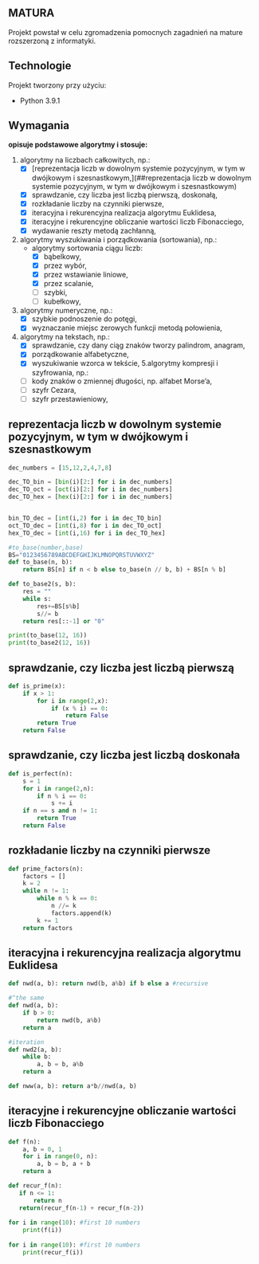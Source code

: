 ## MATURA
Projekt powstał w celu zgromadzenia pomocnych zagadnień na mature rozszerzoną z informatyki. 

## Technologie
Projekt tworzony przy użyciu:
* Python 3.9.1

## Wymagania
**opisuje podstawowe algorytmy i stosuje:**
1. algorytmy na liczbach całkowitych, np.:
    * [x] [reprezentacja liczb w dowolnym systemie pozycyjnym, w tym w dwójkowym i szesnastkowym,](##reprezentacja liczb w dowolnym systemie pozycyjnym, w tym w dwójkowym i szesnastkowym)
    * [x] sprawdzanie, czy liczba jest liczbą pierwszą, doskonałą,
    * [x] rozkładanie liczby na czynniki pierwsze,
    * [x] iteracyjna i rekurencyjna realizacja algorytmu Euklidesa,
    * [x] iteracyjne i rekurencyjne obliczanie wartości liczb Fibonacciego,
    * [x] wydawanie reszty metodą zachłanną,
2. algorytmy wyszukiwania i porządkowania (sortowania), np.:
    * algorytmy sortowania ciągu liczb: 
      * [x] bąbelkowy, 
      * [x] przez wybór, 
      * [x] przez wstawianie liniowe, 
      * [x] przez scalanie, 
      * [ ] szybki, 
      * [ ] kubełkowy,
3. algorytmy numeryczne, np.:
    * [x] szybkie podnoszenie do potęgi,
    * [x] wyznaczanie miejsc zerowych funkcji metodą połowienia,
4. algorytmy na tekstach, np.:
    * [x] sprawdzanie, czy dany ciąg znaków tworzy palindrom, anagram,
    * [x] porządkowanie alfabetyczne,
    * [x] wyszukiwanie wzorca w tekście,
5.algorytmy kompresji i szyfrowania, np.:
    * [ ] kody znaków o zmiennej długości, np. alfabet Morse’a,
    * [ ] szyfr Cezara,
    * [ ] szyfr przestawieniowy,

## reprezentacja liczb w dowolnym systemie pozycyjnym, w tym w dwójkowym i szesnastkowym
```python
dec_numbers = [15,12,2,4,7,8]

dec_TO_bin = [bin(i)[2:] for i in dec_numbers]
dec_TO_oct = [oct(i)[2:] for i in dec_numbers]
dec_TO_hex = [hex(i)[2:] for i in dec_numbers]


bin_TO_dec = [int(i,2) for i in dec_TO_bin]
oct_TO_dec = [int(i,8) for i in dec_TO_oct]
hex_TO_dec = [int(i,16) for i in dec_TO_hex]

#to_base(number,base)
BS="0123456789ABCDEFGHIJKLMNOPQRSTUVWXYZ"
def to_base(n, b): 
    return BS[n] if n < b else to_base(n // b, b) + BS[n % b]

def to_base2(s, b):
    res = ""
    while s:
        res+=BS[s%b]
        s//= b
    return res[::-1] or "0"

print(to_base(12, 16))
print(to_base2(12, 16))
```
## sprawdzanie, czy liczba jest liczbą pierwszą
```python
def is_prime(x):
    if x > 1:
        for i in range(2,x):
            if (x % i) == 0:
                return False
        return True
    return False
```
## sprawdzanie, czy liczba jest liczbą doskonała
```python
def is_perfect(n):
    s = 1
    for i in range(2,n):
        if n % i == 0:
            s += i
    if n == s and n != 1:
        return True
    return False
```
## rozkładanie liczby na czynniki pierwsze
```python
def prime_factors(n):
    factors = []
    k = 2
    while n != 1:
        while n % k == 0:
            n //= k
            factors.append(k)
        k += 1
    return factors 
```
## iteracyjna i rekurencyjna realizacja algorytmu Euklidesa
```python
def nwd(a, b): return nwd(b, a%b) if b else a #recursive

#^the same
def nwd(a, b):
    if b > 0:
        return nwd(b, a%b)
    return a

#iteration
def nwd2(a, b):
    while b:
        a, b = b, a%b
    return a

def nww(a, b): return a*b//nwd(a, b)
```
## iteracyjne i rekurencyjne obliczanie wartości liczb Fibonacciego
```python
def f(n):
    a, b = 0, 1
    for i in range(0, n):
        a, b = b, a + b
    return a

def recur_f(n):
   if n <= 1:
       return n
   return(recur_f(n-1) + recur_f(n-2))
    
for i in range(10): #first 10 numbers
    print(f(i))
    
for i in range(10): #first 10 numbers    
    print(recur_f(i))
```
